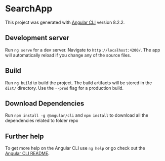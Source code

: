 # SearchApp

This project was generated with [Angular CLI](https://github.com/angular/angular-cli) version 8.2.2.

## Development server

Run `ng serve` for a dev server. Navigate to `http://localhost:4200/`. The app will automatically reload if you change any of the source files.

## Build

Run `ng build` to build the project. The build artifacts will be stored in the `dist/` directory. Use the `--prod` flag for a production build.

## Download Dependencies

Run `npm install -g @angular/cli` and `npm install` to download all the dependencies related to folder repo

## Further help

To get more help on the Angular CLI use `ng help` or go check out the [Angular CLI README](https://github.com/angular/angular-cli/blob/master/README.md).
